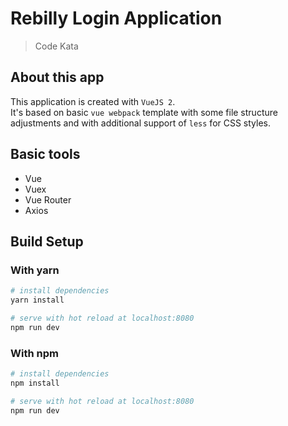 # Rebilly Login Application

> Code Kata

## About this app
This application is created with `VueJS 2`.  
It's based on basic `vue webpack` template with some file structure adjustments and with additional support of `less` for CSS styles.
 
## Basic tools
 - Vue
 - Vuex
 - Vue Router
 - Axios

## Build Setup

### With yarn

``` bash
# install dependencies
yarn install

# serve with hot reload at localhost:8080
npm run dev
```

### With npm

``` bash
# install dependencies
npm install

# serve with hot reload at localhost:8080
npm run dev
```
